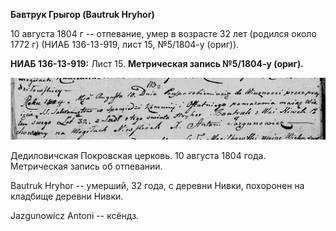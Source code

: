 **Бавтрук Грыгор (Bautruk Hryhor)**

10 августа 1804 г -- отпевание, умер в возрасте 32 лет (родился около
1772 г) (НИАБ 136-13-919, лист 15, №5/1804-у (ориг)).

**НИАБ 136-13-919:** Лист 15. **Метрическая запись №5/1804-у (ориг).**

![](./media/338f95032f54f165ecc6cb494fb4a8dcc771a792.png)

Дедиловичская Покровская церковь. 10 августа 1804 года. Метрическая
запись об отпевании.

Bautruk Hryhor -- умерший, 32 года, с деревни Нивки, похоронен на
кладбище деревни Нивки.

Jazgunowicz Antoni -- ксёндз.
